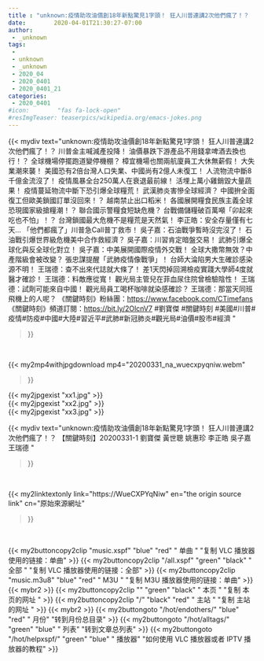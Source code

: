 ```yaml
---
title : "unknown:疫情助攻油價創18年新點驚見1字頭！ 狂人川普連講2次他們瘋了！？ 【關鍵時刻】20200331-1 劉寶傑 黃世聰 姚惠珍 李正皓 吳子嘉 王瑞德 "
date:        2020-04-01T21:30:27-07:00
author:
 - _unknown
tags:
 - 
 - unknown
 - _unknown
 - 2020_04
 - 2020_0401
 - 2020_0401_21
categories:
 - 2020_0401
#icon:        "fas fa-lock-open"
#resImgTeaser: teaserpics/wikipedia.org/emacs-jokes.png
---
```







{{< mydiv text="unknown:疫情助攻油價創18年新點驚見1字頭！ 狂人川普連講2次他們瘋了！？ 川普金主喊減產投降！ 油價暴跌下游產品不用錢拿啤酒去換也行！？ 全球機場停擺跑道變停機棚？ 樟宜機場也關兩航廈員工大休無薪假！ 大失業潮來襲！ 美國恐有2倍台灣人口失業、中國尚有2億人未復工！ 人流物流中斷8千億金流沒了！ 疫情風暴全台250萬人在衰退最前線！ 活埋上萬小雞銷毀大量蔬果！ 疫情蔓延物流中斷下恐引爆全球糧荒！ 武漢肺炎害慘全球經濟？ 中國拚全面復工但歐美鎖國訂單沒回來！？ 越南禁止出口稻米！ 各國展開糧食民族主義全球恐現國家級搶糧潮！？ 聯合國示警糧食短缺危機？ 台戰備儲糧破百萬噸「卯起來吃也不怕」！？ 台灣鎖國最大危機不是糧荒是天然氣！ 李正皓：安全存量僅有七天… 「他們都瘋了」川普急Call普丁救市！ 吳子嘉：石油戰爭暫時沒完沒了！ 石油戰引爆世界級危機美中合作救經濟？ 吳子嘉：川習肯定暗盤交易！ 武肺引爆全球化與反全球化對立！ 吳子嘉：中美展開國際疫情外交戰！ 全球大撒幣無效？中產階級會被改變？ 張忠謀提醒「武肺疫情像戰爭」！ 台師大淪陷男大生確診感染源不明！ 王瑞德：查不出來代誌就大條了！ 差1天閃掉回溯檢疫實踐大學師4度就醫才確診！ 王瑞德：料敵應從寬！ 觀光局主管兒在菲血尿住院曾檢驗陰性！ 王瑞德：試劑可能來自中國！ 觀光局員工喝杯咖啡就染感確診？ 王瑞德：那當天同班飛機上的人呢？  《關鍵時刻》粉絲團：https://www.facebook.com/CTimefans 《關鍵時刻》頻道訂閱：https://bit.ly/2OlcnV7  #劉寶傑 #關鍵時刻 #美國#川普#疫情#防疫#中國#大陸#習近平#武肺#新冠肺炎#觀光局#油價#股市#經濟 "
>}}
<br>


{{< my2mp4withjpgdownload mp4="20200331_na_wuecxpyqniw.webm"
>}}

{{< my2jpgexist "xx1.jpg" >}}<br>
{{< my2jpgexist "xx2.jpg" >}}<br>
{{< my2jpgexist "xx3.jpg" >}}<br>



{{< mydiv text="unknown:疫情助攻油價創18年新點驚見1字頭！ 狂人川普連講2次他們瘋了！？ 【關鍵時刻】20200331-1 劉寶傑 黃世聰 姚惠珍 李正皓 吳子嘉 王瑞德 "
>}}
<br>

{{< my2linktextonly link="https://WueCXPYqNiw"
en="the origin source link" cn="原始來源網址"
>}}


<br>


{{< my2buttoncopy2clip "music.xspf"        "blue"   "red"    " 单曲 "  "复制 VLC 播放器使用的链接：单曲" >}} {{< my2buttoncopy2clip "/all.xspf"         "green"  "black"  " 全部 "  "复制 VLC 播放器使用的链接：全部" >}} {{< my2buttoncopy2clip "music.m3u8"        "blue"   "red"    " M3U  "    "复制 M3U 播放器使用的链接：单曲" >}} {{< mybr2 >}} {{< my2buttoncopy2clip ""                  "green"  "black"  " 本页 "    "复制 本页的网址 " >}} {{< my2buttoncopy2clip "/"                 "black"  "red"    " 主站 "    "复制 主站的网址 " >}} {{< mybr2 >}} {{< my2buttongoto      "/hot/endothers/"   "blue"   "red"    " 月份"   "转到月份总目录" >}} {{< my2buttongoto      "/hot/alltags/"     "green"  "blue"   " 列表"   "转到文章总列表" >}} {{< my2buttongoto      "/hot/helpxspf/"    "green"  "blue"   " 播放器" "如何使用 VLC 播放器或者 IPTV 播放器的教程" >}} 
